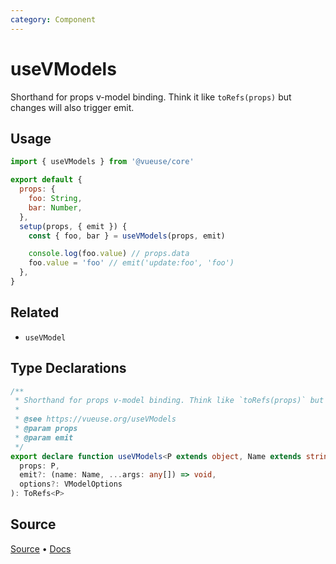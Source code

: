 ```yaml
---
category: Component
---
```


# useVModels

Shorthand for props v-model binding. Think it like `toRefs(props)` but changes will also trigger emit.

## Usage

```js
import { useVModels } from '@vueuse/core'

export default {
  props: {
    foo: String,
    bar: Number,
  },
  setup(props, { emit }) {
    const { foo, bar } = useVModels(props, emit)

    console.log(foo.value) // props.data
    foo.value = 'foo' // emit('update:foo', 'foo')
  },
}
```

## Related

- `useVModel`


<!--FOOTER_STARTS-->
## Type Declarations

```typescript
/**
 * Shorthand for props v-model binding. Think like `toRefs(props)` but changes will also emit out.
 *
 * @see https://vueuse.org/useVModels
 * @param props
 * @param emit
 */
export declare function useVModels<P extends object, Name extends string>(
  props: P,
  emit?: (name: Name, ...args: any[]) => void,
  options?: VModelOptions
): ToRefs<P>
```

## Source

[Source](https://github.com/vueuse/vueuse/blob/main/packages/core/useVModels/index.ts) • [Docs](https://github.com/vueuse/vueuse/blob/main/packages/core/useVModels/index.md)


<!--FOOTER_ENDS-->
